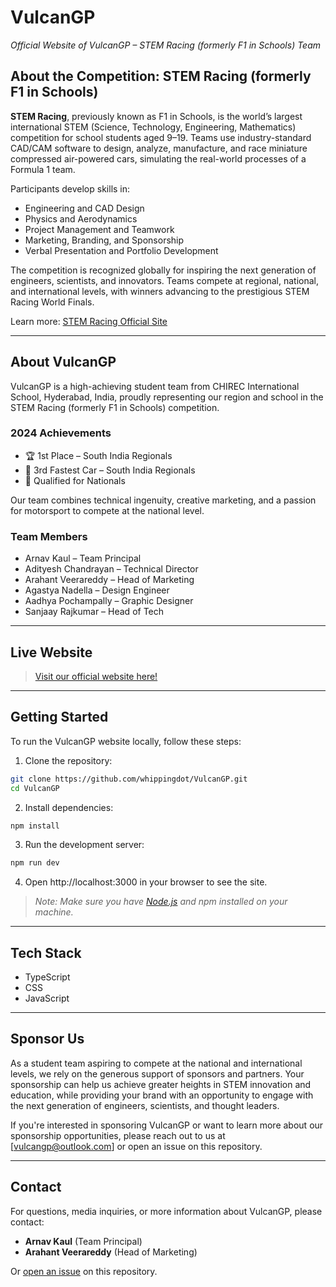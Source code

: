 # VulcanGP

_Official Website of VulcanGP – STEM Racing (formerly F1 in Schools) Team_
## About the Competition: STEM Racing (formerly F1 in Schools)

**STEM Racing**, previously known as F1 in Schools, is the world’s largest international STEM (Science, Technology, Engineering, Mathematics) competition for school students aged 9–19. Teams use industry-standard CAD/CAM software to design, analyze, manufacture, and race miniature compressed air-powered cars, simulating the real-world processes of a Formula 1 team.

Participants develop skills in:

- Engineering and CAD Design
- Physics and Aerodynamics
- Project Management and Teamwork
- Marketing, Branding, and Sponsorship
- Verbal Presentation and Portfolio Development

The competition is recognized globally for inspiring the next generation of engineers, scientists, and innovators. Teams compete at regional, national, and international levels, with winners advancing to the prestigious STEM Racing World Finals.

Learn more: [STEM Racing Official Site](https://www.f1inschools.com/)

---
## About VulcanGP

VulcanGP is a high-achieving student team from CHIREC International School, Hyderabad, India, proudly representing our region and school in the STEM Racing (formerly F1 in Schools) competition.
### 2024 Achievements

- 🏆 1st Place – South India Regionals
- 🚗 3rd Fastest Car – South India Regionals
- 🎯 Qualified for Nationals

Our team combines technical ingenuity, creative marketing, and a passion for motorsport to compete at the national level.
### Team Members

- Arnav Kaul – Team Principal
- Adityesh Chandrayan – Technical Director
- Arahant Veerareddy – Head of Marketing
- Agastya Nadella – Design Engineer
- Aadhya Pochampally – Graphic Designer
- Sanjaay Rajkumar – Head of Tech
---
## Live Website

> [Visit our official website here!](https://whippingdot.github.io/VulcanGP/)
---
## Getting Started

To run the VulcanGP website locally, follow these steps:

1. Clone the repository:
```bash
git clone https://github.com/whippingdot/VulcanGP.git
cd VulcanGP
```

2. Install dependencies:
```bash
npm install
```
3. Run the development server:
```bash
npm run dev
```
4. Open http://localhost:3000 in your browser to see the site.
> _Note: Make sure you have [Node.js](https://nodejs.org/) and npm installed on your machine._
---
## Tech Stack
- TypeScript
- CSS
- JavaScript
---
## Sponsor Us

As a student team aspiring to compete at the national and international levels, we rely on the generous support of sponsors and partners. Your sponsorship can help us achieve greater heights in STEM innovation and education, while providing your brand with an opportunity to engage with the next generation of engineers, scientists, and thought leaders.

If you're interested in sponsoring VulcanGP or want to learn more about our sponsorship opportunities, please reach out to us at [vulcangp@outlook.com] or open an issue on this repository.

---
## Contact

For questions, media inquiries, or more information about VulcanGP, please contact:

- **Arnav Kaul** (Team Principal)
- **Arahant Veerareddy** (Head of Marketing)

Or [open an issue](https://github.com/whippingdot/VulcanGP/issues) on this repository.
